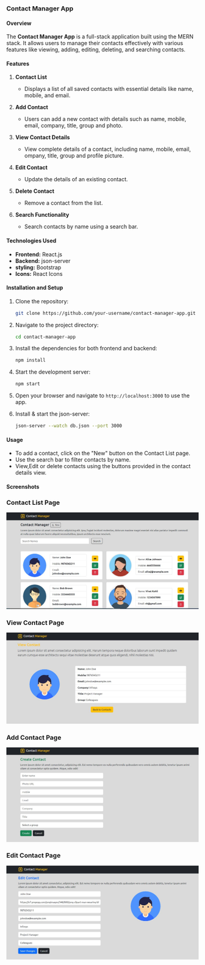 
### Contact Manager App

#### Overview
The **Contact Manager App** is a full-stack application built using the MERN stack. It allows users to manage their contacts effectively with various features like viewing, adding, editing, deleting, and searching contacts.

#### Features
1. **Contact List**
   - Displays a list of all saved contacts with essential details like name, mobile, and email.

2. **Add Contact**
   - Users can add a new contact with details such as name, mobile, email, company, title, group and photo.

3. **View Contact Details**
   - View complete details of a contact, including name, mobile, email, ompany, title, group and profile picture.

4. **Edit Contact**
   - Update the details of an existing contact.

5. **Delete Contact**
   - Remove a contact from the list.

6. **Search Functionality**
   - Search contacts by name using a search bar.

#### Technologies Used
- **Frontend:** React.js
- **Backend:** json-server
- **styling:** Bootstrap
- **Icons:** React Icons

#### Installation and Setup
1. Clone the repository:
   ```bash
   git clone https://github.com/your-username/contact-manager-app.git
   ```
2. Navigate to the project directory:
   ```bash
   cd contact-manager-app
   ```
3. Install the dependencies for both frontend and backend:
   ```bash
   npm install
   ```
4. Start the development server:
   ```bash
   npm start
   ```
5. Open your browser and navigate to `http://localhost:3000` to use the app.

6. Install & start the json-server:
   ```bash
   json-server --watch db.json --port 3000
   ```


#### Usage
- To add a contact, click on the "New" button on the Contact List page.
- Use the search bar to filter contacts by name.
- View,Edit or delete contacts using the buttons provided in the contact details view.

#### Screenshots

### Contact List Page
![Contact List](/frontend/src/assets/contact-list.JPG)

### View Contact Page
![View Contact](/frontend/src/assets/view-contact.JPG)

### Add Contact Page
![Add Contact](/frontend/src/assets/add-contact.JPG)

### Edit Contact Page
![Edit Contact](/frontend/src/assets/edit-contact.JPG)
